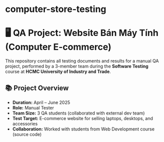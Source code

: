 # computer-store-testing
# 🖥️ QA Project: Website Bán Máy Tính (Computer E-commerce)

This repository contains all testing documents and results for a manual QA project, performed by a 3-member team during the **Software Testing** course at **HCMC University of Industry and Trade**.

## 📚 Project Overview

- **Duration:** April – June 2025  
- **Role:** Manual Tester  
- **Team Size:** 3 QA students (collaborated with external dev team)  
- **Test Target:** E-commerce website for selling laptops, desktops, and accessories  
- **Collaboration:** Worked with students from Web Development course (source code)
